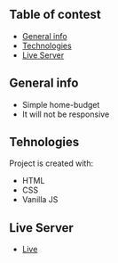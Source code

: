## Table of contest
* [General info](#general-info)
* [Technologies](#technologies)
* [Live Server](#live-serwer)

## General info
- Simple home-budget
- It will not be responsive

## Tehnologies
Project is created with:
* HTML
* CSS
* Vanilla JS

## Live Server
* [Live](https://home-bugdet-fannoth.netlify.app/)
